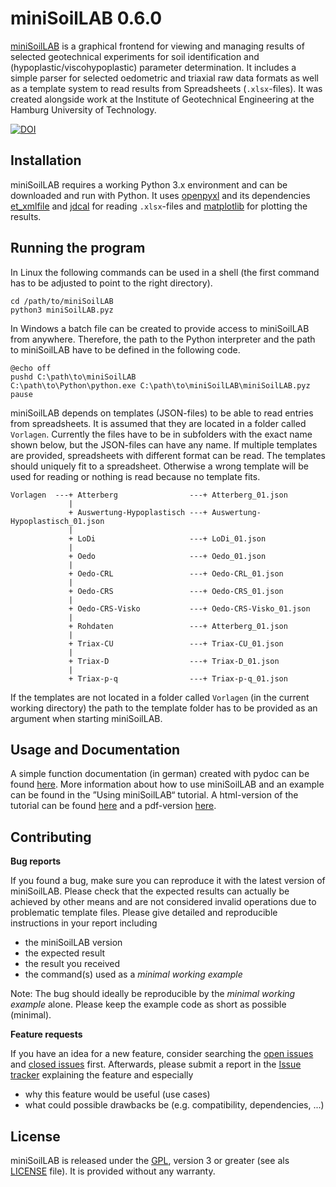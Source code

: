 
miniSoilLAB 0.6.0
=================

[miniSoilLAB](https://github.com/d-zo/miniSoilLAB) is a graphical frontend for viewing and managing
results of selected geotechnical experiments for soil identification and
(hypoplastic/viscohypoplastic) parameter determination.
It includes a simple parser for selected oedometric and triaxial raw data formats as well as
a template system to read results from Spreadsheets (`.xlsx`-files).
It was created alongside work at the Institute of Geotechnical Engineering
at the Hamburg University of Technology.

[![DOI](https://zenodo.org/badge/DOI/10.5281/zenodo.4467991.svg)](https://doi.org/10.5281/zenodo.4467991)



Installation
------------

miniSoilLAB requires a working Python 3.x environment and
can be downloaded and run with Python.
It uses [openpyxl](https://openpyxl.readthedocs.io)
and its dependencies [et_xmlfile](https://pypi.org/project/et_xmlfile/)
and [jdcal](https://github.com/phn/jdcal) for reading `.xlsx`-files and
[matplotlib](https://matplotlib.org/) for plotting the results.



Running the program
-------------------

In Linux the following commands can be used in a shell
(the first command has to be adjusted to point to the right directory).

```
cd /path/to/miniSoilLAB
python3 miniSoilLAB.pyz
```

In Windows a batch file can be created to provide access to miniSoilLAB from anywhere.
Therefore, the path to the Python interpreter and the path to miniSoilLAB have to be
defined in the following code.

```
@echo off
pushd C:\path\to\miniSoilLAB
C:\path\to\Python\python.exe C:\path\to\miniSoilLAB\miniSoilLAB.pyz
pause
```

miniSoilLAB depends on templates (JSON-files) to be able to read entries from spreadsheets.
It is assumed that they are located in a folder called `Vorlagen`.
Currently the files have to be in subfolders with the exact name shown below,
but the JSON-files can have any name.
If multiple templates are provided,
spreadsheets with different format can be read.
The templates should uniquely fit to a spreadsheet.
Otherwise a wrong template will be used for reading or nothing is read because no template fits.

```
Vorlagen  ---+ Atterberg                ---+ Atterberg_01.json
             |
             + Auswertung-Hypoplastisch ---+ Auswertung-Hypoplastisch_01.json
             |
             + LoDi                     ---+ LoDi_01.json
             |
             + Oedo                     ---+ Oedo_01.json
             |
             + Oedo-CRL                 ---+ Oedo-CRL_01.json
             |
             + Oedo-CRS                 ---+ Oedo-CRS_01.json
             |
             + Oedo-CRS-Visko           ---+ Oedo-CRS-Visko_01.json
             |
             + Rohdaten                 ---+ Atterberg_01.json
             |
             + Triax-CU                 ---+ Triax-CU_01.json
             |
             + Triax-D                  ---+ Triax-D_01.json
             |
             + Triax-p-q                ---+ Triax-p-q_01.json
```

If the templates are not located in a folder called `Vorlagen` (in the current working directory)
the path to the template folder has to be provided as an argument when starting miniSoilLAB.



Usage and Documentation
-----------------------

A simple function documentation (in german) created with pydoc can be found
[here](https://d-zo.github.io/miniSoilLAB/miniSoilLAB.html "miniSoilLAB documentation").
More information about how to use miniSoilLAB and an example can be found in the
”Using miniSoilLAB“ tutorial.
A html-version of the tutorial can be found
[here](https://d-zo.github.io/miniSoilLAB/usingminisoillab.html "Using miniSoilLAB [html]")
and a pdf-version
[here](https://d-zo.github.io/miniSoilLAB/usingminisoillab.pdf "Using miniSoilLAB [pdf]").



Contributing
------------

**Bug reports**

If you found a bug, make sure you can reproduce it with the latest version of miniSoilLAB.
Please check that the expected results can actually be achieved by other means
and are not considered invalid operations due to problematic template files.
Please give detailed and reproducible instructions in your report including

 - the miniSoilLAB version
 - the expected result
 - the result you received
 - the command(s) used as a _minimal working example_

Note: The bug should ideally be reproducible by the _minimal working example_ alone.
Please keep the example code as short as possible (minimal).


**Feature requests**

If you have an idea for a new feature, consider searching the
[open issues](https://github.com/d-zo/miniSoilLAB/issues) and
[closed issues](https://github.com/d-zo/miniSoilLAB/issues?q=is%3Aissue+is%3Aclosed) first.
Afterwards, please submit a report in the
[Issue tracker](https://github.com/d-zo/miniSoilLAB/issues) explaining the feature and especially

 - why this feature would be useful (use cases)
 - what could possible drawbacks be (e.g. compatibility, dependencies, ...)



License
-------

miniSoilLAB is released under the
[GPL](https://www.gnu.org/licenses/gpl-3.0.html "GNU General Public License"),
version 3 or greater (see als [LICENSE](https://github.com/d-zo/miniSoilLAB/blob/master/LICENSE) file).
It is provided without any warranty.

